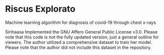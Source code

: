 # Riscus Explorato
Machine learning algorithm for diagnosis of covid-19 through chest x-rays

Sirihaasa Implemented the GNU Affero General Public License v3.0. Please note that this code is not the fully updated version; just a general outline for viewers. The author utilized a comprehensive dataset to train her model. Please note that the author did not include this dataset in the repository.
